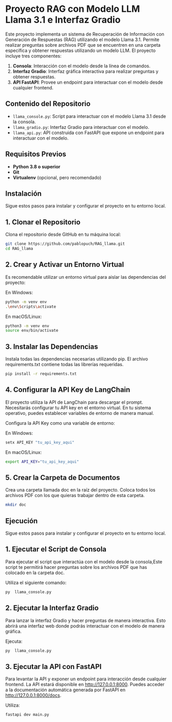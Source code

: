 # Proyecto RAG con Modelo LLM Llama 3.1 e Interfaz Gradio

Este proyecto implementa un sistema de Recuperación de Información con Generación de Respuestas (RAG) utilizando el modelo Llama 3.1. Permite realizar preguntas sobre archivos PDF que se encuentren en una carpeta específica y obtener respuestas utilizando un modelo LLM. El proyecto incluye tres componentes:

1. **Consola**: Interacción con el modelo desde la línea de comandos.
2. **Interfaz Gradio**: Interfaz gráfica interactiva para realizar preguntas y obtener respuestas.
3. **API FastAPI**: Provee un endpoint para interactuar con el modelo desde cualquier frontend.

## Contenido del Repositorio

- `llama_console.py`: Script para interactuar con el modelo Llama 3.1 desde la consola.
- `llama_gradio.py`: Interfaz Gradio para interactuar con el modelo.
- `llama_api.py`: API construida con FastAPI que expone un endpoint para interactuar con el modelo.

## Requisitos Previos

- **Python 3.8 o superior**
- **Git**
- **Virtualenv** (opcional, pero recomendado)

## Instalación

Sigue estos pasos para instalar y configurar el proyecto en tu entorno local.

## 1. Clonar el Repositorio

Clona el repositorio desde GitHub en tu máquina local:

```bash
git clone https://github.com/pablopuch/RAG_llama.git
cd RAG_llama
```

## 2. Crear y Activar un Entorno Virtual

Es recomendable utilizar un entorno virtual para aislar las dependencias del proyecto:

En Windows:

```bash
python -m venv env
.\env\Scripts\activate
```

En macOS/Linux:

```bash
python3 -m venv env
source env/bin/activate
```

## 3. Instalar las Dependencias

Instala todas las dependencias necesarias utilizando pip. El archivo requirements.txt contiene todas las librerías requeridas.

```bash
pip install -r requirements.txt
```

## 4. Configurar la API Key de LangChain

El proyecto utiliza la API de LangChain para descargar el prompt. Necesitarás configurar tu API key en el entorno virtual. En tu sistema operativo, puedes establecer variables de entorno de manera manual.

Configura la API Key como una variable de entorno:

En Windows:

```bash
setx API_KEY "tu_api_key_aqui"
```
En macOS/Linux:

```bash
export API_KEY="tu_api_key_aqui"
```

## 5. Crear la Carpeta de Documentos

Crea una carpeta llamada doc en la raíz del proyecto. Coloca todos los archivos PDF con los que quieras trabajar dentro de esta carpeta.

```bash
mkdir doc
```


## Ejecución

Sigue estos pasos para instalar y configurar el proyecto en tu entorno local.

## 1. Ejecutar el Script de Consola

Para ejecutar el script que interactúa con el modelo desde la consola,Este script te permitirá hacer preguntas sobre los archivos PDF que has colocado en la carpeta doc.

Utiliza el siguiente comando:

```bash
py  llama_console.py
```
## 2. Ejecutar la Interfaz Gradio

Para lanzar la interfaz Gradio y hacer preguntas de manera interactiva. Esto abrirá una interfaz web donde podrás interactuar con el modelo de manera gráfica.

Ejecuta:

```bash
py  llama_console.py
```
## 3. Ejecutar la API con FastAPI

Para levantar la API y exponer un endpoint para interacción desde cualquier frontend. La API estará disponible en http://127.0.0.1:8000. Puedes acceder a la documentación automática generada por FastAPI en http://127.0.0.1:8000/docs. 

Utiliza:

```bash
fastapi dev main.py
```